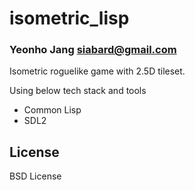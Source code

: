 # isometric_lisp
### Yeonho Jang <siabard@gmail.com>

Isometric roguelike game with 2.5D tileset.

Using below tech stack and tools

- Common Lisp
- SDL2

## License

BSD License

